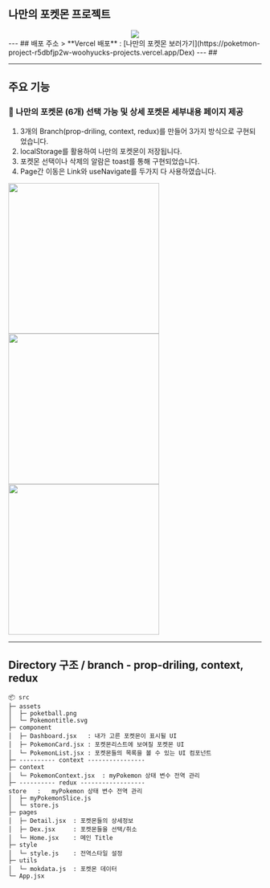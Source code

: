 ## 나만의 포켓몬 프로젝트
<div align="center">
<img src="https://github.com/user-attachments/assets/96771bed-b33c-44ed-a2ad-d185c1bd8277"/>
</div>
---
## 배포 주소
> **Vercel 배포** : [나만의 포켓몬 보러가기](https://poketmon-project-r5dbfjp2w-woohyucks-projects.vercel.app/Dex) 
---
## 

---
## 주요 기능
### 🌟 나만의 포켓몬 (6개) 선택 가능 및 상세 포켓몬 세부내용 페이지 제공
1. 3개의 Branch(prop-driling, context, redux)를 만들어 3가지 방식으로 구현되었습니다.
2. localStorage를 활용하여 나만의 포켓몬이 저장됩니다.
3. 포켓몬 선택이나 삭제의 알람은 toast를 통해 구현되었습니다.
4. Page간 이동은 Link와 useNavigate를 두가지 다 사용하였습니다.
<div display="gird" grid-template-columns ="repeat(3,1fr)" gap="15px" >
  <img width="300px" src="https://github.com/user-attachments/assets/be0bb665-d008-4ac6-89f7-f3926ad0a691"/>
  <img width="300px" src="https://github.com/user-attachments/assets/88d21ac5-5092-4ae8-aef9-7cff336089ba"/>
  <img width="300px" src="https://github.com/user-attachments/assets/7faba44d-29d6-4914-ac53-877da9899730"/>
</div>

---
## Directory 구조 / branch - prop-driling, context, redux

```
📦 src
├─ assets
│  ├─ poketball.png
│  └─ Pokemontitle.svg
├─ component
│  ├─ Dashboard.jsx   : 내가 고른 포켓몬이 표시될 UI
│  ├─ PokemonCard.jsx : 포켓몬리스트에 보여질 포켓몬 UI
│  └─ PokemonList.jsx : 포켓몬들의 목록을 볼 수 있는 UI 컴포넌트
├─ ---------- context ----------------
├─ context
│  └─ PokemonContext.jsx  : myPokemon 상태 변수 전역 관리
├─ ---------- redux ------------------
store   :   myPokemon 상태 변수 전역 관리
│  ├─ myPokemonSlice.js
│  └─ store.js
├─ pages
│  ├─ Detail.jsx  : 포켓몬들의 상세정보 
│  ├─ Dex.jsx     : 포켓몬들을 선택/취소 
│  └─ Home.jsx    : 메인 Title
├─ style
│  └─ style.js    : 전역스타일 설정
├─ utils
│  └─ mokdata.js  : 포켓몬 데이터 
└─ App.jsx
```



